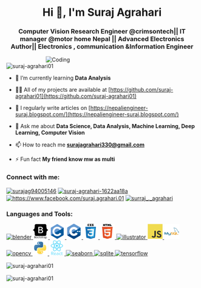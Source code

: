 
<h1 align="center">Hi 👋, I'm Suraj Agrahari</h1>
<h3 align="center">Computer Vision Research Engineer @crimsontech|| IT manager @motor home Nepal || Advanced Electronics Author|| Electronics , communication &Information Engineer</h3>
<img align="right" alt="Coding" width="400" src="https://static.wixstatic.com/media/150de2_a9eb02ba122448e981e50392dc853f6a~mv2.gif">

<p align="left"> <img src="https://komarev.com/ghpvc/?username=suraj-agrahari01&label=Profile%20views&color=0e75b6&style=flat" alt="suraj-agrahari01" /> </p>

- 🌱 I’m currently learning **Data Analysis**

- 👨‍💻 All of my projects are available at [https://github.com/suraj-agrahari01](https://github.com/suraj-agrahari01)

- 📝 I regularly write articles on [https://nepaliengineer-suraj.blogspot.com/](https://nepaliengineer-suraj.blogspot.com/)

- 💬 Ask me about **Data Science, Data Analysis, Machine Learning, Deep Learning, Computer Vision**

- 📫 How to reach me **surajagrahari330@gmail.com**

- ⚡ Fun fact **My friend know mw as multi**

<h3 align="left">Connect with me:</h3>
<p align="left">
<a href="https://twitter.com/surajag94005146" target="blank"><img align="center" src="https://raw.githubusercontent.com/rahuldkjain/github-profile-readme-generator/master/src/images/icons/Social/twitter.svg" alt="surajag94005146" height="30" width="40" /></a>
<a href="https://linkedin.com/in/suraj-agrahari-1622aa18a" target="blank"><img align="center" src="https://raw.githubusercontent.com/rahuldkjain/github-profile-readme-generator/master/src/images/icons/Social/linked-in-alt.svg" alt="suraj-agrahari-1622aa18a" height="30" width="40" /></a>
<a href="https://fb.com/https://www.facebook.com/suraj.agrahari.01" target="blank"><img align="center" src="https://raw.githubusercontent.com/rahuldkjain/github-profile-readme-generator/master/src/images/icons/Social/facebook.svg" alt="https://www.facebook.com/suraj.agrahari.01" height="30" width="40" /></a>
<a href="https://instagram.com/surraj_._agrahari" target="blank"><img align="center" src="https://raw.githubusercontent.com/rahuldkjain/github-profile-readme-generator/master/src/images/icons/Social/instagram.svg" alt="surraj_._agrahari" height="30" width="40" /></a>
</p>

<h3 align="left">Languages and Tools:</h3>
<p align="left"> <a href="https://www.blender.org/" target="_blank" rel="noreferrer"> <img src="https://download.blender.org/branding/community/blender_community_badge_white.svg" alt="blender" width="40" height="40"/> </a> <a href="https://getbootstrap.com" target="_blank" rel="noreferrer"> <img src="https://raw.githubusercontent.com/devicons/devicon/master/icons/bootstrap/bootstrap-plain-wordmark.svg" alt="bootstrap" width="40" height="40"/> </a> <a href="https://www.cprogramming.com/" target="_blank" rel="noreferrer"> <img src="https://raw.githubusercontent.com/devicons/devicon/master/icons/c/c-original.svg" alt="c" width="40" height="40"/> </a> <a href="https://www.w3schools.com/cpp/" target="_blank" rel="noreferrer"> <img src="https://raw.githubusercontent.com/devicons/devicon/master/icons/cplusplus/cplusplus-original.svg" alt="cplusplus" width="40" height="40"/> </a> <a href="https://www.w3schools.com/css/" target="_blank" rel="noreferrer"> <img src="https://raw.githubusercontent.com/devicons/devicon/master/icons/css3/css3-original-wordmark.svg" alt="css3" width="40" height="40"/> </a> <a href="https://www.w3.org/html/" target="_blank" rel="noreferrer"> <img src="https://raw.githubusercontent.com/devicons/devicon/master/icons/html5/html5-original-wordmark.svg" alt="html5" width="40" height="40"/> </a> <a href="https://www.adobe.com/in/products/illustrator.html" target="_blank" rel="noreferrer"> <img src="https://www.vectorlogo.zone/logos/adobe_illustrator/adobe_illustrator-icon.svg" alt="illustrator" width="40" height="40"/> </a> <a href="https://developer.mozilla.org/en-US/docs/Web/JavaScript" target="_blank" rel="noreferrer"> <img src="https://raw.githubusercontent.com/devicons/devicon/master/icons/javascript/javascript-original.svg" alt="javascript" width="40" height="40"/> </a> <a href="https://www.mysql.com/" target="_blank" rel="noreferrer"> <img src="https://raw.githubusercontent.com/devicons/devicon/master/icons/mysql/mysql-original-wordmark.svg" alt="mysql" width="40" height="40"/> </a> <a href="https://opencv.org/" target="_blank" rel="noreferrer"> <img src="https://www.vectorlogo.zone/logos/opencv/opencv-icon.svg" alt="opencv" width="40" height="40"/> </a> <a href="https://www.python.org" target="_blank" rel="noreferrer"> <img src="https://raw.githubusercontent.com/devicons/devicon/master/icons/python/python-original.svg" alt="python" width="40" height="40"/> </a> <a href="https://reactjs.org/" target="_blank" rel="noreferrer"> <img src="https://raw.githubusercontent.com/devicons/devicon/master/icons/react/react-original-wordmark.svg" alt="react" width="40" height="40"/> </a> <a href="https://seaborn.pydata.org/" target="_blank" rel="noreferrer"> <img src="https://seaborn.pydata.org/_images/logo-mark-lightbg.svg" alt="seaborn" width="40" height="40"/> </a> <a href="https://www.sqlite.org/" target="_blank" rel="noreferrer"> <img src="https://www.vectorlogo.zone/logos/sqlite/sqlite-icon.svg" alt="sqlite" width="40" height="40"/> </a> <a href="https://www.tensorflow.org" target="_blank" rel="noreferrer"> <img src="https://www.vectorlogo.zone/logos/tensorflow/tensorflow-icon.svg" alt="tensorflow" width="40" height="40"/> </a> </p>

<p><img align="center" src="https://github-readme-stats.vercel.app/api/top-langs?username=suraj-agrahari01&show_icons=true&locale=en&layout=compact" alt="suraj-agrahari01" /></p>

<p><img align="center" src="https://github-readme-streak-stats.herokuapp.com/?user=suraj-agrahari01&" alt="suraj-agrahari01" /></p>
